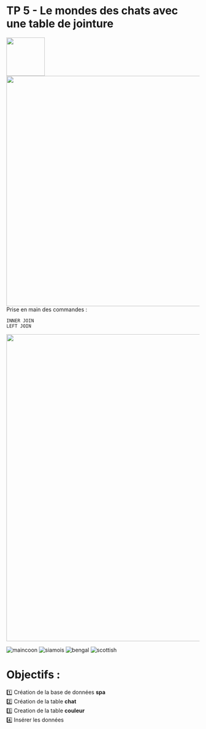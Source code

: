 # TP 5 - Le mondes des chats avec une table de jointure
<img src="../../img/five.webp" width="100">
<img src="../../img/05/chat-couleur.svg" width="600">
Prise en main des commandes :  
    
<code>INNER JOIN</code>    
<code>LEFT JOIN</code>    

<img src="../../img/06/tp-chat.png" width="800">

  
![maincoon](/img/09/maincoon.webp)
![siamois](/img/09/siamois.webp)
![bengal](/img/09/bengal.webp)
![scottish](/img/09/scottish.webp)



# Objectifs :
:one: Création de la base de données **spa**  
:two: Création de la table **chat**  
:three: Creation de la table **couleur**  
:four: Insérer  les données  

 